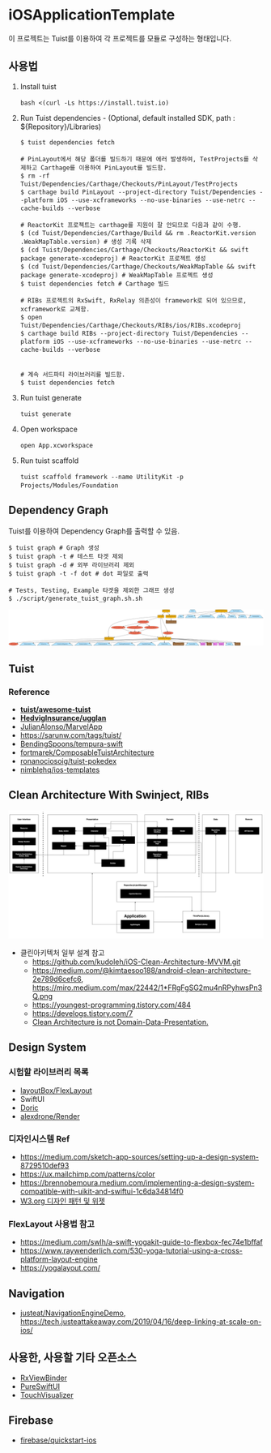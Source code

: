 # iOSApplicationTemplate

이 프로젝트는 Tuist를 이용하여 각 프로젝트를 모듈로 구성하는 형태입니다.

## 사용법

1. Install tuist

   `bash <(curl -Ls https://install.tuist.io)`

2. Run Tuist dependencies - (Optional, default installed SDK, path : ${Repository}/Libraries)

    ```
    $ tuist dependencies fetch

    # PinLayout에서 해당 폴더를 빌드하기 때문에 에러 발생하여, TestProjects를 삭제하고 Carthage를 이용하여 PinLayout를 빌드함.
    $ rm -rf Tuist/Dependencies/Carthage/Checkouts/PinLayout/TestProjects
    $ carthage build PinLayout --project-directory Tuist/Dependencies --platform iOS --use-xcframeworks --no-use-binaries --use-netrc --cache-builds --verbose

    # ReactorKit 프로젝트는 carthage를 지원이 잘 안되므로 다음과 같이 수행.
    $ (cd Tuist/Dependencies/Carthage/Build && rm .ReactorKit.version .WeakMapTable.version) # 생성 기록 삭제
    $ (cd Tuist/Dependencies/Carthage/Checkouts/ReactorKit && swift package generate-xcodeproj) # ReactorKit 프로젝트 생성
    $ (cd Tuist/Dependencies/Carthage/Checkouts/WeakMapTable && swift package generate-xcodeproj) # WeakMapTable 프로젝트 생성
    $ tuist dependencies fetch # Carthage 빌드

    # RIBs 프로젝트의 RxSwift, RxRelay 의존성이 framework로 되어 있으므로, xcframework로 교체함.
    $ open Tuist/Dependencies/Carthage/Checkouts/RIBs/ios/RIBs.xcodeproj
    $ carthage build RIBs --project-directory Tuist/Dependencies --platform iOS --use-xcframeworks --no-use-binaries --use-netrc --cache-builds --verbose


    # 계속 서드파티 라이브러리를 빌드함.
    $ tuist dependencies fetch
    ```

3. Run tuist generate

   `tuist generate`

4. Open workspace

   `open App.xcworkspace`

5. Run tuist scaffold

   `tuist scaffold framework --name UtilityKit -p Projects/Modules/Foundation`

## Dependency Graph

Tuist를 이용하여 Dependency Graph를 출력할 수 있음.

```
$ tuist graph # Graph 생성
$ tuist graph -t # 테스트 타겟 제외
$ tuist graph -d # 외부 라이브러리 제외
$ tuist graph -t -f dot # dot 파일로 출력

# Tests, Testing, Example 타겟을 제외한 그래프 생성
$ ./script/generate_tuist_graph.sh.sh
```

![graph](./Asset/graph.png)

## Tuist

### Reference

* **[tuist/awesome-tuist](https://github.com/tuist/awesome-tuist)**
* **[HedvigInsurance/ugglan](https://github.com/HedvigInsurance/ugglan)**
* [JulianAlonso/MarvelApp](https://github.com/JulianAlonso/MarvelApp)
* https://sarunw.com/tags/tuist/
* [BendingSpoons/tempura-swift](https://github.com/BendingSpoons/tempura-swift)
* [fortmarek/ComposableTuistArchitecture](https://github.com/fortmarek/ComposableTuistArchitecture)
* [ronanociosoig/tuist-pokedex](https://github.com/ronanociosoig/tuist-pokedex)
* [nimblehq/ios-templates](https://github.com/nimblehq/ios-templates)

## Clean Architecture With Swinject, RIBs

![clean_architecture_ribs](./Asset/clean_architecture_ribs.png)

* 클린아키텍처 일부 설계 참고
  * https://github.com/kudoleh/iOS-Clean-Architecture-MVVM.git
  * https://medium.com/@kimtaesoo188/android-clean-architecture-2e789d6cefc6, https://miro.medium.com/max/22442/1*FRgFgSG2mu4nRPyhwsPn3Q.png
  * https://youngest-programming.tistory.com/484
  * https://develogs.tistory.com/7
  * [Clean Architecture is not Domain-Data-Presentation.](https://markonovakovic.medium.com/clean-architecture-is-not-domain-data-presentation-e368d7ff8579)

## Design System

### 시험할 라이브러리 목록
- [layoutBox/FlexLayout](https://github.com/layoutBox/FlexLayout)
- SwiftUI
- [Doric](https://github.com/jayeshk/Doric)
- [alexdrone/Render](https://github.com/alexdrone/Render)

### 디자인시스템 Ref
- https://medium.com/sketch-app-sources/setting-up-a-design-system-8729510def93
- https://ux.mailchimp.com/patterns/color
- https://brennobemoura.medium.com/implementing-a-design-system-compatible-with-uikit-and-swiftui-1c6da34814f0
- [W3.org 디자인 패턴 및 위젯](https://www.w3.org/TR/wai-aria-practices-1.1/)

### FlexLayout 사용법 참고
  * https://medium.com/swlh/a-swift-yogakit-guide-to-flexbox-fec74e1bffaf
  * https://www.raywenderlich.com/530-yoga-tutorial-using-a-cross-platform-layout-engine
  * https://yogalayout.com/

## Navigation

- [justeat/NavigationEngineDemo](https://github.com/justeat/NavigationEngineDemo), https://tech.justeattakeaway.com/2019/04/16/deep-linking-at-scale-on-ios/

## 사용한, 사용할 기타 오픈소스
* [RxViewBinder](https://github.com/magi82/RxViewBinder)
* [PureSwiftUI](https://github.com/CodeSlicing/pure-swift-ui)
* [TouchVisualizer](https://github.com/morizotter/TouchVisualizer)

## Firebase

* [firebase/quickstart-ios](https://github.com/firebase/quickstart-ios)
